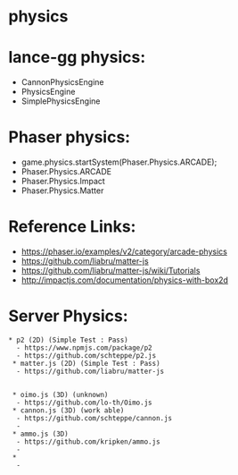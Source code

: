 # physics

# lance-gg physics:
 * CannonPhysicsEngine
 * PhysicsEngine
 * SimplePhysicsEngine

# Phaser physics:
 * game.physics.startSystem(Phaser.Physics.ARCADE);
 * Phaser.Physics.ARCADE
 * Phaser.Physics.Impact
 * Phaser.Physics.Matter

# Reference Links:
 * https://phaser.io/examples/v2/category/arcade-physics
 * https://github.com/liabru/matter-js
 * https://github.com/liabru/matter-js/wiki/Tutorials
 * http://impactjs.com/documentation/physics-with-box2d


# Server Physics:
```
* p2 (2D) (Simple Test : Pass)
  - https://www.npmjs.com/package/p2
  - https://github.com/schteppe/p2.js
 * matter.js (2D) (Simple Test : Pass)
  - https://github.com/liabru/matter-js


 * oimo.js (3D) (unknown)
  - https://github.com/lo-th/Oimo.js
 * cannon.js (3D) (work able)
  - https://github.com/schteppe/cannon.js
  -
 * ammo.js (3D)
  - https://github.com/kripken/ammo.js
  -
 * 
  -
```